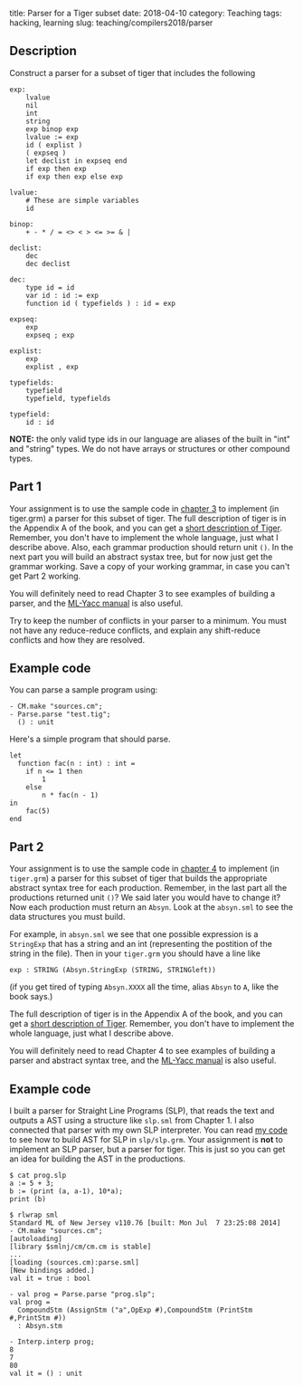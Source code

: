title: Parser for a Tiger subset
date: 2018-04-10
category: Teaching
tags: hacking, learning
slug: teaching/compilers2018/parser

## Description

Construct a parser for a subset of tiger that includes the following

```
exp:
	lvalue
	nil
	int
	string
	exp binop exp
	lvalue := exp
	id ( explist )
	( expseq )
	let declist in expseq end
	if exp then exp
	if exp then exp else exp

lvalue:
	# These are simple variables
	id

binop:
	+ - * / = <> < > <= >= & |

declist:
	dec
	dec declist
		
dec: 
	type id = id
	var id : id := exp
	function id ( typefields ) : id = exp

expseq:
    exp
	expseq ; exp

explist:
	exp
	explist , exp

typefields:
	typefield
	typefield, typefields

typefield:
	id : id
```
	
**NOTE:** the only valid type ids in our language are aliases of the
built in "int" and "string" types. We do not have arrays or structures
or other compound types.

## Part 1

Your assignment is to use the sample code in
[chapter 3](https://www.cs.princeton.edu/~appel/modern/ml/chap3/) to
implement (in tiger.grm) a parser for this subset of tiger. The full
description of tiger is in the Appendix A of the book, and you can get
a
[short description of Tiger](http://www.cs.columbia.edu/~sedwards/classes/2002/w4115/tiger.pdf). Remember,
you don't have to implement the whole language, just what I describe
above. Also, each grammar production should return unit `()`. In the next part you will build an abstract systax tree, but for now just get the grammar working. Save a copy of your working grammar, in case you can't get Part 2 working.

You will definitely need to read Chapter 3 to see examples of building
a parser, and the [ML-Yacc manual](http://www.smlnj.org/doc/ML-Yacc/)
is also useful.

Try to keep the number of conflicts in your parser to a minimum. You
must not have any reduce-reduce conflicts, and explain any
shift-reduce conflicts and how they are resolved.

## Example code

You can parse a sample program using:

```
- CM.make "sources.cm";
- Parse.parse "test.tig";
  () : unit
```

Here's a simple program that should parse.

```
let
  function fac(n : int) : int =
	if n <= 1 then
		1
	else
		n * fac(n - 1)
in
	fac(5)
end
```

## Part 2


Your assignment is to use the sample code in
[chapter 4](https://www.cs.princeton.edu/~appel/modern/ml/chap4/) to
implement (in `tiger.grm`) a parser for this subset of tiger that
builds the appropriate abstract syntax tree for each
production. Remember, in the last part all the productions
returned unit `()`?  We said later you would have to change it? Now
each production must return an `Absyn`. Look at the `absyn.sml` to see
the data structures you must build.

For example, in `absyn.sml` we see that one possible expression is a
`StringExp` that has a string and an int (representing the postition
of the string in the file). Then in your `tiger.grm` you should have a line like

```
exp : STRING (Absyn.StringExp (STRING, STRINGleft))
```

(if you get tired of typing `Absyn.XXXX` all the time, alias `Absyn`
to `A`, like the book says.)

The full description of tiger is in the Appendix A of the book, and
you can get a
[short description of Tiger](http://www.cs.columbia.edu/~sedwards/classes/2002/w4115/tiger.pdf). Remember,
you don't have to implement the whole language, just what I describe
above.

You will definitely need to read Chapter 4 to see examples of building
a parser and abstract syntax tree, and the
[ML-Yacc manual](http://www.smlnj.org/doc/ML-Yacc/) is also useful.

## Example code

I built a parser for Straight Line Programs (SLP), that reads the text
and outputs a AST using a structure like `slp.sml` from Chapter 1. I
also connected that parser with my own SLP interpreter. You can read
[my code](https://github.com/humberto-ortiz/compilers-2017) to see how
to build AST for SLP in `slp/slp.grm`. Your assignment is **not** to
implement an SLP parser, but a parser for tiger. This is just so you
can get an idea for building the AST in the productions.

```
$ cat prog.slp
a := 5 + 3;
b := (print (a, a-1), 10*a);
print (b)

$ rlwrap sml
Standard ML of New Jersey v110.76 [built: Mon Jul  7 23:25:08 2014]
- CM.make "sources.cm";
[autoloading]
[library $smlnj/cm/cm.cm is stable]
...
[loading (sources.cm):parse.sml]
[New bindings added.]
val it = true : bool

- val prog = Parse.parse "prog.slp";
val prog =
  CompoundStm (AssignStm ("a",OpExp #),CompoundStm (PrintStm #,PrintStm #))
  : Absyn.stm

- Interp.interp prog;
8
7
80
val it = () : unit
```

